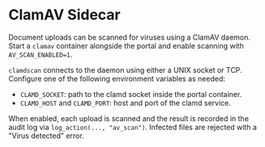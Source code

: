 # ClamAV Sidecar

Document uploads can be scanned for viruses using a ClamAV daemon.
Start a `clamav` container alongside the portal and enable scanning with
`AV_SCAN_ENABLED=1`.

`clamdscan` connects to the daemon using either a UNIX socket or TCP. Configure
one of the following environment variables as needed:

- `CLAMD_SOCKET`: path to the clamd socket inside the portal container.
- `CLAMD_HOST` and `CLAMD_PORT`: host and port of the clamd service.

When enabled, each upload is scanned and the result is recorded in the audit
log via `log_action(..., "av_scan")`. Infected files are rejected with a
"Virus detected" error.
